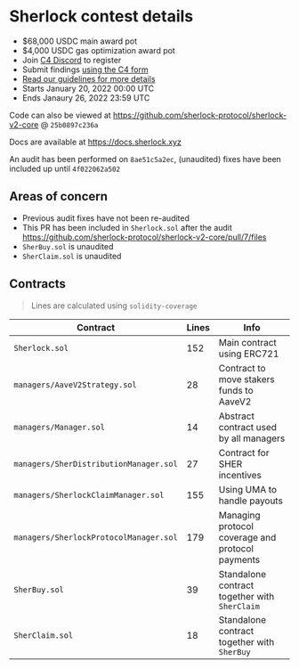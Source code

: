 # Sherlock contest details

- $68,000 USDC main award pot
- $4,000 USDC gas optimization award pot
- Join [C4 Discord](https://discord.gg/code4rena) to register
- Submit findings [using the C4 form](https://code4rena.com/contests/2022-01-sherlock-contest/submit)
- [Read our guidelines for more details](https://docs.code4rena.com/roles/wardens)
- Starts January 20, 2022 00:00 UTC
- Ends Janaury 26, 2022 23:59 UTC

Code can also be viewed at https://github.com/sherlock-protocol/sherlock-v2-core @ `25b0897c236a`

Docs are available at https://docs.sherlock.xyz

An audit has been performed on `8ae51c5a2ec`, (unaudited) fixes have been included up until `4f022062a502`

## Areas of concern

- Previous audit fixes have not been re-audited
- This PR has been included in `Sherlock.sol` after the audit https://github.com/sherlock-protocol/sherlock-v2-core/pull/7/files
- `SherBuy.sol` is unaudited
- `SherClaim.sol` is unaudited

## Contracts

> Lines are calculated using `solidity-coverage`

| Contract                               | Lines | Info                                             |
| -------------------------------------- | ----- | ------------------------------------------------ |
| `Sherlock.sol`                         | 152   | Main contract using ERC721                       |
| `managers/AaveV2Strategy.sol`          | 28    | Contract to move stakers funds to AaveV2         |
| `managers/Manager.sol`                 | 14    | Abstract contract used by all managers           |
| `managers/SherDistributionManager.sol` | 27    | Contract for SHER incentives                     |
| `managers/SherlockClaimManager.sol`    | 155   | Using UMA to handle payouts                      |
| `managers/SherlockProtocolManager.sol` | 179   | Managing protocol coverage and protocol payments |
| `SherBuy.sol`                          | 39    | Standalone contract together with `SherClaim`    |
| `SherClaim.sol`                        | 18    | Standalone contract together with `SherBuy`      |
